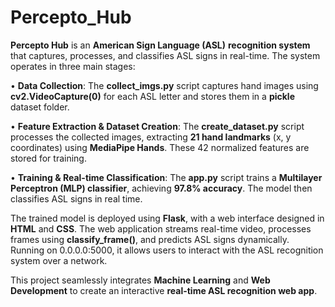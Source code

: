 # Percepto_Hub
**Percepto Hub** is an **American Sign Language (ASL)** **recognition system** that captures, processes, and classifies ASL signs in real-time. The system operates in three main stages:

•	**Data Collection**: The **collect_imgs.py** script captures hand images using **cv2.VideoCapture(0)** for each ASL letter and stores them in a **pickle** dataset folder.

•	**Feature Extraction & Dataset Creation**: The **create_dataset.py** script processes the collected images, extracting **21 hand landmarks** (x, y coordinates) using **MediaPipe Hands**. These 42 normalized features are stored for training.

•	**Training & Real-time Classification**: The **app.py** script trains a **Multilayer Perceptron (MLP) classifier**, achieving **97.8% accuracy**. The model then classifies ASL signs in real time.

The trained model is deployed using **Flask**, with a web interface designed in **HTML** and **CSS**. The web application streams real-time video, processes frames using **classify_frame()**, and predicts ASL signs dynamically. Running on 0.0.0.0:5000, it allows users to interact with the ASL recognition system over a network.

This project seamlessly integrates **Machine Learning** and **Web Development** to create an interactive **real-time ASL recognition web app**.


